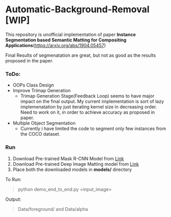 # Automatic-Background-Removal [WIP]

This repository is unofficial implementation of paper **Instance Segmentation based Semantic Matting for Compositing Applications**(https://arxiv.org/abs/1904.05457)

Final Results of segmenatation are great, but not as good as the results proposed in the paper.


### ToDo:
- OOPs Class Design
- Improve Trimap Generation
  * Trimap Generation Stage(Feedback Loop) seems to have major impact on the final output. My current implementation is sort of lazy implemenatation by just iterating kernel size in decreasing order. Need to work on it, in order to achieve accuracy as proposed in paper.
- Multiple Object Segmentation
  * Currently i have limited the code to segment only few instances from the COCO dataset.


### Run
1. Download Pre-trained Mask R-CNN Model from [Link](https://github.com/matterport/Mask_RCNN/releases)
2. Download Pre-trained Deep Image Matting model from [Link](https://github.com/foamliu/Deep-Image-Matting-v2/releases)
3. Place both the downloaded models in __models/__ directory

To Run:
> python demo_end_to_end.py <input_image>

Output:
> Data/foreground/ and Data/alpha

